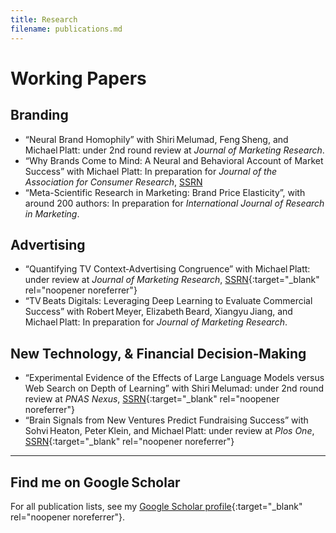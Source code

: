 ```yaml
---
title: Research
filename: publications.md
---
```


# Working Papers

## Branding 
- “Neural Brand Homophily” with Shiri Melumad, Feng Sheng, and Michael Platt: under 2nd round review at *Journal of Marketing Research*.
- “Why Brands Come to Mind: A Neural and Behavioral Account of Market Success” with Michael Platt: In preparation for <em>Journal of the Association for Consumer Research</em>, <a href="https://ssrn.com/abstract=5284379" target="_blank" rel="noopener noreferrer">SSRN</a>
- “Meta-Scientific Research in Marketing: Brand Price Elasticity”, with around 200 authors: In preparation for *International Journal of Research in Marketing*.
  
## Advertising 
- “Quantifying TV Context‑Advertising Congruence” with Michael Platt: under review at *Journal of Marketing Research*, [SSRN](https://ssrn.com/abstract=5221339){:target="_blank" rel="noopener noreferrer"}
- “TV Beats Digitals: Leveraging Deep Learning to Evaluate Commercial Success” with Robert Meyer, Elizabeth Beard, Xiangyu Jiang, and Michael Platt: In preparation for *Journal of Marketing Research*.

## New Technology, & Financial Decision‑Making
- “Experimental Evidence of the Effects of Large Language Models versus Web Search on Depth of Learning” with Shiri Melumad: under 2nd round review at *PNAS Nexus*, [SSRN](https://ssrn.com/abstract=5104064){:target="_blank" rel="noopener noreferrer"}
- “Brain Signals from New Ventures Predict Fundraising Success” with Sohvi Heaton, Peter Klein, and Michael Platt: under review at *Plos One*, [SSRN](https://ssrn.com/abstract=4979247){:target="_blank" rel="noopener noreferrer"}

---

## Find me on Google Scholar

For all publication lists, see my [Google Scholar profile](https://scholar.google.com/citations?hl=ko&user=x0S_vSgAAAAJ&view_op=list_works&sortby=pubdate){:target="_blank" rel="noopener noreferrer"}.
